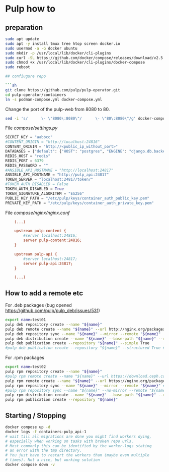 # Pulp how to

## preparation

```sh
sudo apt update
sudo apt -y install tmux tree htop screen docker.io
sudo usermod -a -G docker ubuntu
sudo mkdir -p /usr/local/lib/docker/cli-plugins
sudo curl -SL https://github.com/docker/compose/releases/download/v2.5.0/docker-compose-linux-x86_64 -o /usr/local/lib/docker/cli-plugins/docker-compose
sudo chmod +x /usr/local/lib/docker/cli-plugins/docker-compose
sudo reboot

## confiugure repo

```sh
git clone https://github.com/pulp/pulp-operator.git
cd pulp-operator/containers
ln -s podman-compose.yml docker-compose.yml
```

Change the port of the pulp-web from 8080 to 80.

```sh
sed -i 's/      \- \"8080\:8080\"/      \- \"80\:8080\"/g' docker-compose.yml
```

File *compose/settings.py*

```py
SECRET_KEY = "aabbcc"
#CONTENT_ORIGIN = "http://localhost:24816"
CONTENT_ORIGIN = "http://<public_ip_without_port>"
DATABASES = {"default": {"HOST": "postgres", "ENGINE": "django.db.backends.postgresql", "NAME": "pulp", "USER": "pulp", "PASSWORD": "password", "PORT": "5432", "CONN_MAX_AGE": 0, "OPTIONS": {"sslmode": "prefer"}}}
REDIS_HOST = "redis"
REDIS_PORT = 6379
REDIS_PASSWORD = ""
#ANSIBLE_API_HOSTNAME = "http://localhost:24817"
ANSIBLE_API_HOSTNAME = "http://pulp_api:24817"
TOKEN_SERVER = "localhost:24817/token/"
#TOKEN_AUTH_DISABLED = False
TOKEN_AUTH_DISABLED = True
TOKEN_SIGNATURE_ALGORITHM = "ES256"
PUBLIC_KEY_PATH = "/etc/pulp/keys/container_auth_public_key.pem"
PRIVATE_KEY_PATH = "/etc/pulp/keys/container_auth_private_key.pem"
```

File *compose/nginx/nginx.conf*

```ini
    (...)

    upstream pulp-content {
        #server localhost:24816;
        server pulp-content:24816;
    }

    upstream pulp-api {
        #server localhost:24817;
        server pulp-api:24817;
    }

    (...)
```

## How to add a remote etc

For .deb packages (bug opened <https://github.com/pulp/pulp_deb/issues/531>)

```sh
export name=test01
pulp deb repository create --name "${name}"
pulp deb remote create --name "${name}" --url http://nginx.org/packages/debian --distribution buster
pulp deb repository sync --name "${name}" --mirror --remote "${name}"
pulp deb distribution create --name "${name}" --base-path "${name}" --repository "${name}"
pulp deb publication create --repository "${name}" --simple True
#pulp deb publication create --repository "${name}" --structured True # is required for some reason before changing it to simple to get things working
```

For .rpm packages

```sh
export name=test02
pulp rpm repository create --name "${name}"
#pulp rpm remote create --name "${name}" --url https://download.ceph.com/rpm-pacific/el8/x86_64/
pulp rpm remote create --name "${name}" --url https://nginx.org/packages/rhel/9/x86_64/
pulp rpm repository sync --name "${name}" --mirror --remote "${name}" # full mirror
#pulp rpm repository sync --name "${name}" --no-mirror --remote "${name}" # only cache
pulp rpm distribution create --name "${name}" --base-path "${name}" --repository "${name}"
pulp rpm publication create --repository "${name}"
```

## Starting / Stopping

```sh
docker compose up -d
docker logs -f containers-pulp_api-1
# wait till all migrations are done you might find workers dying,
# especially when working on tasks with broken repo urls.
# Most commonly this can be identified by the worker-logs stating
# an error with the tmp directory.
# You just have to restart the workers than (maybe even multiple
# times). Not a nice, but working solution
docker compose down -v
```
